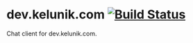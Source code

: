 # dev.kelunik.com [![Build Status](https://travis-ci.org/kelunik/dev.kelunik.com.svg?branch=master)](https://travis-ci.org/kelunik/dev.kelunik.com)

Chat client for dev.kelunik.com.